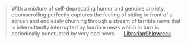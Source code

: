 ---
---
> With a mixture of self-deprecating humor and genuine anxiety, doomscrolling perfectly captures the feeling of sitting in front of a screen and endlessly churning through a stream of terrible news that is intermittently interrupted by horrible news which in turn is periodically punctuated by very bad news.
> — [LibrarianShipwreck](https://librarianshipwreck.wordpress.com/2020/10/08/theses-on-doomscrolling/?ref=theforest.link)